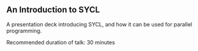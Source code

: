 ## An Introduction to SYCL

A presentation deck introducing SYCL, and how it can be used for parallel programming.

Recommended duration of talk: 30 minutes